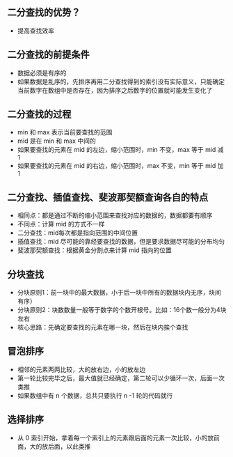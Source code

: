 ## 二分查找的优势？
* 提高查找效率

## 二分查找的前提条件
* 数据必须是有序的
* 如果数据是乱序的，先排序再用二分查找得到的索引没有实际意义，只能确定当前数字在数组中是否存在，因为排序之后数字的位置就可能发生变化了

## 二分查找的过程
* min 和 max 表示当前要查找的范围
* mid 是在 min 和 max 中间的
* 如果要查找的元素在 mid 的左边，缩小范围时，min 不变，max 等于 mid 减 1
* 如果要查找的元素在 mid 的右边，缩小范围时，max 不变，min 等于 mid 加 1

## 二分查找、插值查找、斐波那契额查询各自的特点
* 相同点：都是通过不断的缩小范围来查找对应的数据的，数据都要有顺序
* 不同点：计算 mid 的方式不一样
* 二分查找：mid每次都是指向范围的中间位置
* 插值查找：mid 尽可能的靠经要查找的数据，但是要求数据尽可能的分布均匀
* 斐波那契额查找：根据黄金分割点来计算 mid 指向的位置

## 分块查找
* 分块原则1：前一块中的最大数据，小于后一块中所有的数据块内无序，块间有序）
* 分块原则2：块数数量一般等于数字的个数开根号。比如：16个数一般分为4块左右
* 核心思路：先确定要查找的元素在哪一块，然后在块内挨个查找

## 冒泡排序
* 相邻的元素两两比较，大的放右边，小的放左边
* 第一轮比较完毕之后，最大值就已经确定，第二轮可以少循环一次，后面一次类推
* 如果数组中有 n 个数据，总共只要执行 n -1 轮的代码就行

## 选择排序
* 从 0 索引开始，拿着每一个索引上的元素跟后面的元素一次比较，小的放前面，大的放后面，以此类推